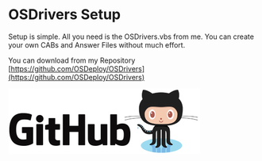 # OSDrivers Setup

Setup is simple.  All you need is the OSDrivers.vbs from me.  You can create your own CABs and Answer Files without much effort.

You can download from my Repository [https://github.com/OSDeploy/OSDrivers](https://github.com/OSDeploy/OSDrivers)

[![](/assets/GitHub.png)](https://github.com/OSDeploy/OSDrivers/blob/master/OSDrivers.vbs)

